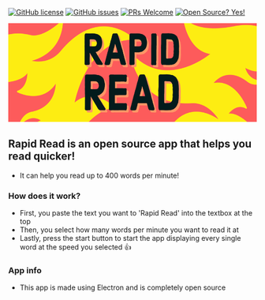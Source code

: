 
[![GitHub license](https://img.shields.io/github/license/virejdasani/meetingassistant)](https://github.com/virejdasani/rapidread/blob/master/LICENSE)
[![GitHub issues](https://img.shields.io/github/issues/virejdasani/meetingassistant)](https://GitHub.com/virejdasani/rapidread/issues/)
[![PRs Welcome](https://img.shields.io/badge/PRs-welcome-brightgreen.svg?style=flat-square)](http://makeapullrequest.com)
[![Open Source? Yes!](https://badgen.net/badge/Open%20Source%20%3F/Yes%21/blue?icon=github)](https://github.com/virejdasani/rapidread/)


<img alt="Meeting Assistant" src="https://github.com/virejdasani/RapidRead/blob/master/Assets/rapidReadBannerLogo.png?raw=true" height="200px" />

## Rapid Read is an open source app that helps you read quicker!
- It can help you read up to 400 words per minute!

### How does it work?
- First, you paste the text you want to 'Rapid Read' into the textbox at the top
- Then, you select how many words per minute you want to read it at
- Lastly, press the start button to start the app displaying every single word at the speed you selected 👍

### App info
- This app is made using Electron and is completely open source
